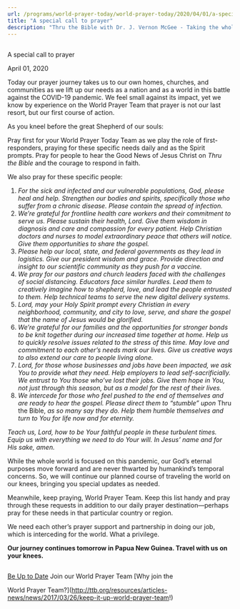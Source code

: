 ```yaml
---
url: /programs/world-prayer-today/world-prayer-today/2020/04/01/a-special-call-to-prayer
title: "A special call to prayer"
description: "Thru the Bible with Dr. J. Vernon McGee - Taking the whole Word to the whole world"
---
```







## 
 A special call to prayer


April 01, 2020




Today our prayer journey takes us to our own homes, churches, and communities as we lift up our needs as a nation and as a world in this battle against the COVID-19 pandemic. We feel small against its impact, yet we know by experience on the World Prayer Team that prayer is not our last resort, but our first course of action. 


As you kneel before the great Shepherd of our souls:


Pray first for your World Prayer Today Team as we play the role of first-responders, praying for these specific needs daily and as the Spirit prompts. Pray for people to hear the Good News of Jesus Christ on *Thru the Bible* and the courage to respond in faith. 


We also pray for these specific people: 


1. *For the sick and infected and our vulnerable populations, God, please heal and help. Strengthen our bodies and spirits, specifically those who suffer from a chronic disease. Please contain the spread of infection.*
2. *We’re grateful for frontline health care workers and their commitment to serve us. Please sustain their health, Lord. Give them wisdom in diagnosis and care and compassion for every patient. Help Christian doctors and nurses to model extraordinary peace that others will notice. Give them opportunities to share the gospel.*
3. *Please help our local, state, and federal governments as they lead in logistics. Give our president wisdom and grace. Provide direction and insight to our scientific community as they push for a vaccine.*
4. *We pray for our pastors and church leaders faced with the challenges of social distancing. Educators face similar hurdles. Lead them to creatively imagine how to shepherd, love, and lead the people entrusted to them. Help technical teams to serve the new digital delivery systems.*
5. *Lord, may your Holy Spirit prompt every Christian in every neighborhood, community, and city to love, serve, and share the gospel that the name of Jesus would be glorified.*
6. *We’re grateful for our families and the opportunities for stronger bonds to be knit together during our increased time together at home. Help us to quickly resolve issues related to the stress of this time. May love and commitment to each other’s needs mark our lives. Give us creative ways to also extend our care to people living alone.*
7. *Lord, for those whose businesses and jobs have been impacted, we ask You to provide what they need. Help employers to lead self-sacrificially. We entrust to You those who’ve lost their jobs. Give them hope in You, not just through this season, but as a model for the rest of their lives.*
8. *We intercede for those who feel pushed to the end of themselves and are ready to hear the gospel. Please direct them to “stumble” upon* Thru the Bible, *as so many say they do. Help them humble themselves and turn to You for life now and for eternity.*


*Teach us, Lord, how to be Your faithful people in these turbulent times. Equip us with everything we need to do Your will. In Jesus’ name and for His sake, amen.*


While the whole world is focused on this pandemic, our God’s eternal purposes move forward and are never thwarted by humankind’s temporal concerns. So, we will continue our planned course of traveling the world on our knees, bringing you special updates as needed. 


Meanwhile, keep praying, World Prayer Team. Keep this list handy and pray through these requests in addition to our daily prayer destination—perhaps pray for these needs in that particular country or region. 


We need each other’s prayer support and partnership in doing our job, which is interceding for the world. What a privilege.


**Our journey continues tomorrow in Papua New Guinea. Travel with us on your knees.**







## 




[Be Up to Date](http://feeds.feedburner.com/WorldPrayerToday "World Prayer Today RSS Feed")
Join our World Prayer Team
[Why join the  

World Prayer Team?](http://ttb.org/resources/articles-news/news/2017/03/26/keep-it-up-world-prayer-team!)




